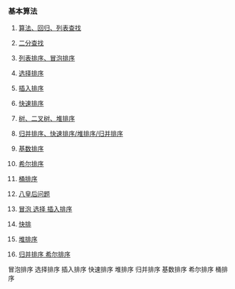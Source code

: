 ### 基本算法 ###
1. [算法、回归、列表查找](https://github.com/liuxingrichu/python_lesson_notes/blob/master/algorithm/day001.md)
2. [二分查找](https://github.com/liuxingrichu/python_lesson_notes/blob/master/algorithm/day002.md)
3. [列表排序、冒泡排序](https://github.com/liuxingrichu/python_lesson_notes/blob/master/algorithm/day003.md)
4. [选择排序](https://github.com/liuxingrichu/python_lesson_notes/blob/master/algorithm/day004.md)
5. [插入排序](https://github.com/liuxingrichu/python_lesson_notes/blob/master/algorithm/day005.md)
6. [快速排序](https://github.com/liuxingrichu/python_lesson_notes/blob/master/algorithm/day006.md)
7. [树、二叉树、堆排序](https://github.com/liuxingrichu/python_lesson_notes/blob/master/algorithm/day007.md)
8. [归并排序、快速排序/堆排序/归并排序](https://github.com/liuxingrichu/python_lesson_notes/blob/master/algorithm/day008.md)
9. [基数排序]()
10. [希尔排序]()
11. [桶排序]()





4. [八皇后问题](https://github.com/liuxingrichu/python_lesson_notes/blob/master/algorithm/day00n.md)
2. [冒泡 选择 插入排序]()
3. [快排]()
4. [堆排序]()
5. [归并排序 希尔排序]()


冒泡排序
选择排序
插入排序
快速排序
堆排序
归并排序
基数排序
希尔排序
桶排序



